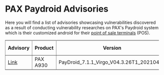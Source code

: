 # PAX Paydroid Advisories
Here you will find a list of advisories showcasing vulnerabilities discovered as a result of conducting vulnerability researches on PAX's Paydroid system which is their customized android for their [point of sale terminals](https://en.wikipedia.org/wiki/Payment_terminal) (POS).

<table rules="all">
    <tr>
        <th>Advisory</th>
        <th>Product</th>
        <th>Version</th>
        <th>Disclosure Date</th>
    </tr>
    <tr>
        <td><a href="advisories/2022/README.md">Link</a></td>
        <td>PAX A930</td>
        <td>PayDroid_7.1.1_Virgo_V04.3.26T1_20210419</td>
        <td>December 2022</td>
    </tr>
</table>


